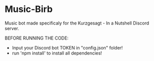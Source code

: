# Music-Birb
Music bot made specificaly for the Kurzgesagt - In a Nutshell Discord server.

BEFORE RUNNING THE CODE: 
- Input your Discord bot TOKEN in "config.json" folder!
- run 'npm install' to install all dependencies!


